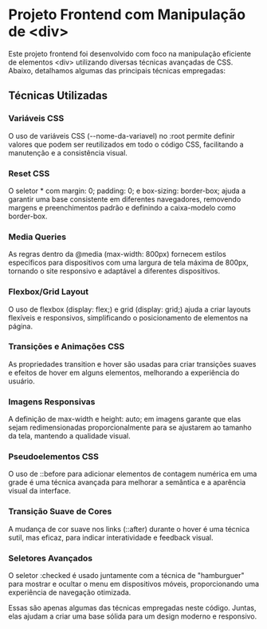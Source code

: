 # Projeto Frontend com Manipulação de \<div>

Este projeto frontend foi desenvolvido com foco na manipulação eficiente de elementos \<div> utilizando diversas técnicas avançadas de CSS. Abaixo, detalhamos algumas das principais técnicas empregadas:

## Técnicas Utilizadas

### Variáveis CSS
O uso de variáveis CSS (--nome-da-variavel) no :root permite definir valores que podem ser reutilizados em todo o código CSS, facilitando a manutenção e a consistência visual.

### Reset CSS
O seletor * com margin: 0; padding: 0; e box-sizing: border-box; ajuda a garantir uma base consistente em diferentes navegadores, removendo margens e preenchimentos padrão e definindo a caixa-modelo como border-box.

### Media Queries
As regras dentro da @media (max-width: 800px) fornecem estilos específicos para dispositivos com uma largura de tela máxima de 800px, tornando o site responsivo e adaptável a diferentes dispositivos.

### Flexbox/Grid Layout
O uso de flexbox (display: flex;) e grid (display: grid;) ajuda a criar layouts flexíveis e responsivos, simplificando o posicionamento de elementos na página.

### Transições e Animações CSS
As propriedades transition e hover são usadas para criar transições suaves e efeitos de hover em alguns elementos, melhorando a experiência do usuário.

### Imagens Responsivas
A definição de max-width e height: auto; em imagens garante que elas sejam redimensionadas proporcionalmente para se ajustarem ao tamanho da tela, mantendo a qualidade visual.

### Pseudoelementos CSS
O uso de ::before para adicionar elementos de contagem numérica em uma grade é uma técnica avançada para melhorar a semântica e a aparência visual da interface.

### Transição Suave de Cores
A mudança de cor suave nos links (::after) durante o hover é uma técnica sutil, mas eficaz, para indicar interatividade e feedback visual.

### Seletores Avançados
O seletor :checked é usado juntamente com a técnica de "hamburguer" para mostrar e ocultar o menu em dispositivos móveis, proporcionando uma experiência de navegação otimizada.

Essas são apenas algumas das técnicas empregadas neste código. Juntas, elas ajudam a criar uma base sólida para um design moderno e responsivo.
